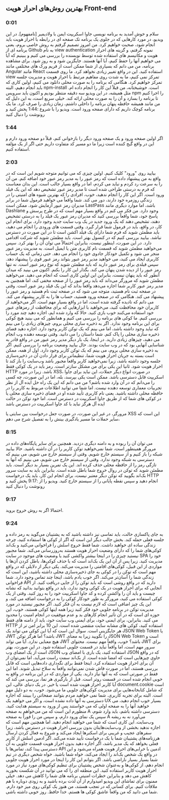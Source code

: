 ## بهترین روش‌های احراز هویت Front-end
### 0:01
سلام و خوش آمدید به برنامه نویسی جاوا اسکریپت ایمن با ولادیمیر [نامفهوم]. در این ویدیو، در مورد کارهایی که در جلوی یک برنامه تک صفحه ای در رابطه با احراز هویت باید انجام شود، صحبت خواهیم کرد. من امروز تصمیم گرفتم به روش خاصی بروم، یعنی برنامه ای از Github به نام view authentication نمونه گرفتم، و گزینه های احراز هویت و مکانیسم های استفاده شده توسط نویسنده را بررسی می کنیم و ببینیم که آیا می خواهیم آنها را حفظ کنیم، آیا آنها هستند. جایگزین شود و به روز شود. برای مشاهده برنامه، من می دانم که بسیاری از شما ممکن است از فریم ورک های مختلفی مانند Angular مانند React استفاده کنید. این در واقع تغییر زیادی نخواهد کرد. ما روی قسمت view تمرکز نمی کنیم، ما به شدت روی مفاهیم مرتبط با احراز هویت و مدیریت جلسه تمرکز خواهیم کرد. هنگامی که برنامه را به صورت محلی دانلود می کنیم، اولین کاری که باید انجام دهیم، البته npm-install است. خوشبختانه، من قبلاً این کار را انجام داده ام. مثل همیشه، در این ویدیو سه دقیقه منتظر بودیم و اکنون باید سرویس npm را اجرا کنیم تا برنامه را بسازد و آن را به صورت محلی ارائه کند. خیلی سریع است، به این دلیل که من مانند همیشه حافظه پنهان برنامه را داخلی داشتم، زمان زیادی را صرف کرد. ما یک برنامه کوچک داریم که دارای صفحه ورود است. ویدیو را با شروع :1:44 پخش کنید و رونوشت را دنبال کنید

### 1:44
اگر اولین صفحه ورود و یک صفحه ورود دیگر را بازخوانی کنم، قبلاً دو صفحه ورود دارم و این در واقع گیج کننده است زیرا ما دو مسیر کد متفاوت داریم حتی اگر از یک مؤلفه استفاده کنیم.

### 2:03
بیایید روی "ورود" کلیک کنیم. اولین چیزی که می توانیم متوجه شویم این است که در واقع به من پیشنهاد داده است که رمز عبور را به مدیر رمز عبور خود اضافه کنم. من آن را به سرعت رد کردم و نباید می کردم، اما در واقع بسیار جالب است. این بدان معناست که فرم به درستی طراحی شده است تا مدیر رمز عبور تشخیص دهد که این یک فیلد ورود است. اگر این کار را انجام ندهید، خوب، افرادی را که بهترین شیوه های امنیتی را در زندگی روزمره خود دارند، دور می کند. شما واقعاً می خواهید فرمول شما در برابر مدیران رمز عبور آزمایش شود. ممکن است LastPass باشد، اما موارد دیگری مانند Dashlane وجود دارد. من فکر می کنم در واقع بسیار مهم است که در طرح پرسش و پاسخ خود، شما واقعاً بررسی کنید که مدیران رمز عبور یک فیلد را به درستی تشخیص دهند، تشخیص دهند که یک ورود جدید در یک وب سایت جدید وجود دارد. برای انجام این کار، در واقع، باید در فرمول شما قرار گیرد. وقتی قسمت های ورودی را انجام می دهید، باید مطمئن شوید که فرم شما دارای یک فیلد اکشن است تا در این صورت در دسترس نباشد. بیایید بررسی کنیم که در کنسول بهتر است. باید مطمئن شوید که شرکت اقدامی دارد. در این صورت، اینطور نیست، بنابراین احتمالاً می توان آن را بهتر کرد. سپس می‌خواهید مطمئن شوید که قسمت نام کاربری متن یا ایمیل است. به مدیریت رمز عبور منجر می شود و تکمیل خودکار جادوی خود را انجام می دهد. حتی زمانی که یک حساب کاربری ایجاد می کنید، می خواهید مدیر رمز عبور بتواند رمز عبور قوی را پیشنهاد دهد. سپس فیلدی برای رمز عبور دارید که باید مطمئن شوید که نوع رمز عبور است. نه تنها رمز عبور را از دیده شدن پنهان می کند. بگذار این کار را بکنم. اکنون می بینید که میدان آنطور که باید پنهان نیست، بنابراین این اولین کاری است که انجام می دهید. می‌خواهید مطمئن شوید که مرورگر می‌داند که باید رمز عبور را از صفحه مخفی کند، اما همچنین به مدیر رمز عبور کاربر شما اجازه می‌دهد واقعاً بداند که این یک فیلد رمز عبور است. وقتی در صفحه ثبت نام هستید، متوجه می شود که در صفحه ثبت نام هستید و رمز عبور را پیشنهاد می کند. هنگامی که در صفحه ورود هستید، حساب ها را به کاربر پیشنهاد می کند. می دانم که نادیده گرفته شده است، اما در واقع بسیار مهم است. اگر می‌خواهید از کاربران خود محافظت کنید، می‌خواهید با ابزارهایی که برای محافظت از رمزهای عبور خود استفاده می‌کنند خوب بازی کنید. حالا که وارد شده ایم، اجازه دهید چند مورد را بررسی کنیم. ما کوکی های برنامه را بررسی می کنیم و همانطور که می بینید هیچ کوکی برای این برنامه وجود ندارد. اگر به ذخیره سازی محلی بروم، چیزهای زیادی را می بینم که نباید وجود داشته باشد، اما می بینم که یک توکن کاربر وجود دارد. اجازه دهید فضای ذخیره سازی محلی را پاک کنم. شما داستان را می دانید. وقتی توسعه دهنده وب انجام می دهید، چیزهای زیادی دارید. در اینجا، یک بار دیگر مدیر رمز عبور من در واقع قادر به شناسایی آنهایی بود که در وب سایت بودند. حال بیایید وضعیت برنامه را بررسی کنیم. اگر به ذخیره سازی محلی بروم، می بینم که یک توکن کاربر وجود دارد. اول از همه، ممکن است بسته به جریان احراز هویت شما، تنظیماتی برای قرار دادن آن در ذخیره‌سازی جلسه وجود داشته باشد، زیرا نمی‌خواهید کاربر واقعاً مجبور باشد وب‌سایت را باز کند تا احراز هویت شود. ثانیا این یکی برای من مشکل سازتر است. رمز باید در یک کوکی فقط HTTP باشد. زیرا در مورد XSS، در صورت انواع دیگر حملات، این نباید برای جاوا اسکریپت قابل دسترسی باشد. ممکن است یکی بپرسد، بله، اما در این صورت، چه کسی را می‌دانم که در آن وارد شده باشم؟ من می دانم که این یک راه حل ایده آل از نظر تجربیات معماری توسعه دهنده نیست. اما شما می توانید اطلاعات مربوط به کاربر را در حافظه محلی داشته باشید. یعنی نام کاربری تأیید شده او در فضای ذخیره سازی محلی یا در کوکی های شما که از طریق جاوا اسکریپت در دسترس است. اما خود توکن در حالت ایده آل هرگز نباید با کد جاوا اسکریپت در دسترس باشد

مرورگر، در غیر این صورت، در صورت جعل درخواست بین سایتی یا XSS این است که سایر حملات ما مسیر یادگیری بینش را به تفصیل شرح می دهم،

### 8:15
می توان آن را ربوده و به دامنه دیگری دزدید. همچنین برای سایر پایگاه‌های داده در مرورگر همینطور است، شما نمی‌خواهید توکن کاربر را در آن داشته باشید. حالا بیایید شبکه را باز کنیم و از سیستم خارج شویم. وقتی از سیستم خارج می شویم، می بینیم که دسترسی به شبکه وجود ندارد. وقتی از سیستم خارج می شویم، می بینیم که آنها به تازگی رمز را از حافظه محلی حذف کرده اند. این یک تمرین بسیار بد دیگر است. باید مطمئن شوید که توکن در روال خروج شما باطل شده است. بنابراین باید به سایت سرور بک‌اند بگویید که توکن دیگر معتبر نیست، برای انجام این کار، باید یک درخواست HTTP انجام دهید و سپس نقطه پایانی را از سیستم خارج کنید. ویدیو را از :9:17 پخش کنید و رونوشت را دنبال کنید

### 9:17
احتمالا اگر به روش خروج بروید.

### 9:24
به جای پاکسازی حالت، باید تماسی نیز داشته باشید که به پشتیبان می‌گوید به رمز داده و جلسه فعلی حمله کند. بخش جالب دیگر این است که اگر از کوکی ها استفاده کنید، چرخه زندگی ساده ای خواهید داشت. شما فقط خروج اسلش را فراخوانی می‌کنید و بک‌اند کوکی‌های شما را که دارای وضعیت احراز هویت هستند به‌روزرسانی می‌کند. شما مجبور نیستید چیزی را در اینجا بیشتر واکشی کنید یا وضعیت های موجود در سایت SPA خود را مدیریت کنید. زیرا پس از آن این یک بک‌اند است که با حذف کوکی‌ها، باطل کردن آن‌ها یا مواردی از این قبیل، کوکی‌های اقامتی را مدیریت می‌کند. یکی دیگر از دلایلی که در واقع مهم است که توکن را در کوکی به جای ذخیره‌سازی محلی داشته باشید، این است که زندگی شما را آسان‌تر می‌کند. اگر خوب یادم باشد، اینجا چند تماس وجود دارد. شما فراخوانی API دارید که در واقع روشی است که باید توکن را از جایی دریافت کنید. از آنجایی که برای احراز هویت در یک کوکی وجود ندارد، باید در واقع بتوانید بدانید که نشانه چیست و باید آن را واکشی کرده و کد جاوا اسکریپت خود را به روز کنید. وقتی از یک کوکی استفاده می کنید، مرورگر به طور خودکار کوکی را به درخواست اضافه می کند، و این یک چیز اضافی است که لازم نیست به آن فکر کنید. اگر مجبور نیستید در مورد مدیریت توکن در برنامه جلویی خود فکر کنید زیرا همه اینها کوکی هستند، خوب، این حوزه ای است که در آن تأثیر انجام کارهای بد و عدم موفقیت در انجام امنیت را محدود می کنید. بنابراین، برای ایمنی خود، برای ایمنی وب سایت خود، باید از دامنه های فقط HTTP استفاده کنید، کوکی های مشابه سایت منقضی شده است. این 10 برابر امن تر از هر جایگزینی است. سوال این است که آیا این کوکی می تواند یک JSON Web Token یا JWT باشد؟ اما هرگز توکن JWT را نگویید زیرا به معنای JSON Web Token است و هیچ معنایی ندارد. آیا می تواند JWT باشد؟ خوب، واقعاً مهم نیست. محتوای JWT برای سرور مهم است، اما واقعاً نباید در قسمت جلویی استفاده شود. در این صورت، بهتر است از یک امضای وب JSON استفاده کنید، یک باری با امضای وب JSON که در واقع حاوی چیزهایی است که امضا شده است. از بک‌اند سمت راست می‌آید، اما نمی‌توان از آن برای احراز هویت استفاده کرد. اینجا فقط برای نگه‌داری داده‌هایی است که قابل بررسی هستند، اما در صورت فاش شدن نمی‌توانند واقعاً به سلاح تبدیل شوند. اما این فقط در صورتی است که به آنها نیاز دارید. یکی از مواردی که در این برنامه در واقع به خوبی انجام شده است در قسمت روتر است. قبل از بارگیری هر نما، بررسی می کند که آیا کاربر احراز هویت شده است یا خیر. در یک دنیای عالی، این document.cookie است که شامل کتابخانه‌هایی برای مدیریت کوکی‌های جلویی ما می‌شود. خوب، به دو دلیل مهم است. البته برای تجربه کاربری. شما نمی خواهید مردم بتوانند صفحاتی را ببینند که اجازه دسترسی به آنها داده نشده است، و اگر می خواهید یک UX بسیار خوب انجام دهید، می خواهید آنها را به صفحه اولی که می خواستند پس از ورود به سیستم هدایت کنید. منظورم این است که من می‌خواهم به صفحه A دسترسی داشته باشم، باید وارد شوم، سپس یک نمای ورود دارم، و سپس من را فوراً به صفحه A می‌آورد نه به ریشه وب‌سایت. این کاری است که شما می خواهید انجام دهید. اما همچنین مهم است که اجازه ندهید بخشی از وب‌سایت‌هایتان بدون بررسی احراز هویت در دسترس باشد، زیرا سفرهای عجیب و غریبی برای اسکنرها ایجاد می‌کند و شروع به فعال کردن ارسال هرزنامه‌های پشتیبان شما با یک درخواست تأیید شده می‌کند. اگر ادمین اسلش از کاربر فعلی بخواهد که یک مدیر باشد، اگر اجازه دهید بدون احراز هویت قسمت جلویی به آن دسترسی پیدا کند، تماس‌ها با API ادمین با خرابی‌های احراز هویت همراه می‌شود و این در واقع یک شخص بک‌اند را ایجاد می‌کند، خواه شما باشید. خواه شخص دیگری در تیم شما بسیار بسیار ناراضی باشد. اگر بتوانم این کار را اینجا در مورد احراز هویت جلویی انجام دهم، از کوکی‌ها و به‌عنوان شخص پشتیبان برای تنظیم کوکی‌های مورد نیاز در مورد احراز هویت کاربر استفاده کنید. این منطقه ای را که می توانید در آن شکست بخورید کاهش می دهد و بنابراین خطرات امنیتی برنامه های شما را کاهش می دهد. خیلی ممنون برای تماشای این ویدیو امیدوارم از آن لذت برده باشید و به زودی دوباره با هم ملاقات کنیم. برای کسانی که در تعجب هستند، من هنوز یک کوکی روی میز خود دارم. شما می دانید که من واقعاً عاشق کوکی ها هستم. خدا حافظ. روز خوبی داشته باشی.
